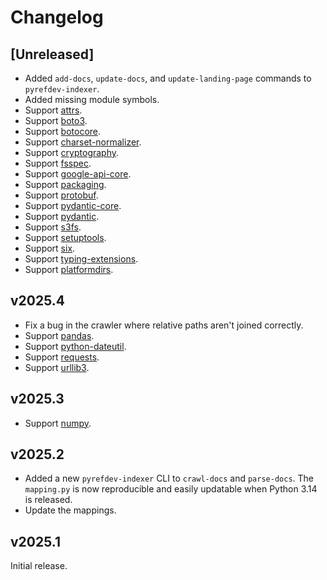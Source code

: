 # Changelog

## [Unreleased]

- Added `add-docs`, `update-docs`, and `update-landing-page` commands to `pyrefdev-indexer`.
- Added missing module symbols.
- Support [attrs]("https://www.attrs.org/en/stable/").
- Support [boto3](https://boto3.amazonaws.com/v1/documentation/api/latest/index.html).
- Support [botocore](https://botocore.amazonaws.com/v1/documentation/api/latest/index.html).
- Support [charset-normalizer](https://charset-normalizer.readthedocs.io/en/latest/).
- Support [cryptography](https://cryptography.io/en/latest/).
- Support [fsspec](https://filesystem-spec.readthedocs.io/en/latest/").
- Support [google-api-core](https://googleapis.dev/python/google-api-core/latest/").
- Support [packaging](https://packaging.pypa.io/en/stable/).
- Support [protobuf](https://googleapis.dev/python/protobuf/latest/).
- Support [pydantic-core](https://docs.pydantic.dev/latest/").
- Support [pydantic](https://docs.pydantic.dev/latest/").
- Support [s3fs](https://s3fs.readthedocs.io/en/latest/).
- Support [setuptools](https://setuptools.pypa.io/en/latest/).
- Support [six](https://six.readthedocs.io/).
- Support [typing-extensions](https://typing-extensions.readthedocs.io/en/latest/).
- Support [platformdirs](https://platformdirs.readthedocs.io/en/latest/).

## v2025.4

- Fix a bug in the crawler where relative paths aren't joined correctly.
- Support [pandas](https://pandas.pydata.org/docs/reference/index.html).
- Support [python-dateutil](https://dateutil.readthedocs.io/en/stable/).
- Support [requests](https://requests.readthedocs.io/en/latest/).
- Support [urllib3](https://urllib3.readthedocs.io/en/stable/reference/index.html).

## v2025.3

- Support [numpy](https://numpy.org/doc/stable/reference/index.html).

## v2025.2

- Added a new `pyrefdev-indexer` CLI to `crawl-docs` and `parse-docs`. The `mapping.py` is now reproducible and easily updatable when Python 3.14 is released.
- Update the mappings.

## v2025.1

Initial release.
